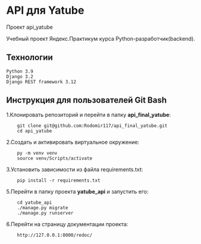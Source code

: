 # API для Yatube
Проект api_yatube

Учебный проект Яндекс.Практикум курса Python-разработчик(backend).

## Технологии

    Python 3.9
    Django 3.2
    Django REST framework 3.12


## Инструкция для пользователей Git Bash

1.Клонировать репозиторий и перейти в папку **api_final_yatube**:

        git clone git@github.com:Rodomir117/api_final_yatube.git
        cd api_yatube

2.Cоздать и активировать виртуальное окружение:

        py -m venv venv
        source venv/Scripts/activate

3.Установить зависимости из файла requirements.txt:

        pip install -r requirements.txt

5.Перейти в папку проекта **yatube_api** и запустить его:

        cd yatube_api
        ./manage.py migrate
        ./manage.py runserver

6.Перейти на страницу документации проекта:

        http://127.0.0.1:8000/redoc/
  